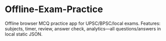 # Offline-Exam-Practice
Offline browser MCQ practice app for UPSC/BPSC/local exams. Features: subjects, timer, review, answer check, analytics—all questions/answers in local static JSON.
